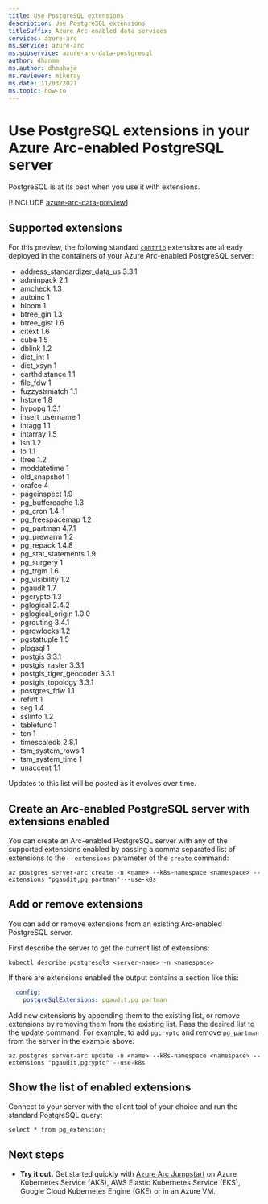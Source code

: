 ```yaml
---
title: Use PostgreSQL extensions
description: Use PostgreSQL extensions
titleSuffix: Azure Arc-enabled data services
services: azure-arc
ms.service: azure-arc
ms.subservice: azure-arc-data-postgresql
author: dhanmm
ms.author: dhmahaja
ms.reviewer: mikeray
ms.date: 11/03/2021
ms.topic: how-to
---
```


# Use PostgreSQL extensions in your Azure Arc-enabled PostgreSQL server

PostgreSQL is at its best when you use it with extensions.

[!INCLUDE [azure-arc-data-preview](../../../includes/azure-arc-data-preview.md)]

## Supported extensions
For this preview, the following standard [`contrib`](https://www.postgresql.org/docs/14/contrib.html) extensions are already deployed in the containers of your Azure Arc-enabled PostgreSQL server:
- address_standardizer_data_us 3.3.1
- adminpack 2.1
- amcheck 1.3
- autoinc 1
- bloom 1
- btree_gin 1.3
- btree_gist 1.6
- citext 1.6
- cube 1.5
- dblink 1.2
- dict_int 1
- dict_xsyn 1
- earthdistance 1.1
- file_fdw 1
- fuzzystrmatch 1.1
- hstore 1.8
- hypopg 1.3.1
- insert_username 1
- intagg 1.1
- intarray 1.5
- isn 1.2
- lo 1.1
- ltree 1.2
- moddatetime 1
- old_snapshot 1
- orafce 4
- pageinspect 1.9
- pg_buffercache 1.3
- pg_cron 1.4-1
- pg_freespacemap 1.2
- pg_partman 4.7.1
- pg_prewarm 1.2
- pg_repack 1.4.8
- pg_stat_statements 1.9
- pg_surgery 1
- pg_trgm 1.6
- pg_visibility 1.2
- pgaudit 1.7
- pgcrypto 1.3
- pglogical 2.4.2
- pglogical_origin 1.0.0
- pgrouting 3.4.1
- pgrowlocks 1.2
- pgstattuple 1.5
- plpgsql 1
- postgis 3.3.1
- postgis_raster 3.3.1
- postgis_tiger_geocoder 3.3.1
- postgis_topology 3.3.1
- postgres_fdw 1.1
- refint 1
- seg 1.4
- sslinfo 1.2
- tablefunc 1
- tcn 1
- timescaledb 2.8.1
- tsm_system_rows 1
- tsm_system_time 1
- unaccent 1.1

Updates to this list will be posted as it evolves over time.

## Create an Arc-enabled PostgreSQL server with extensions enabled
You can create an Arc-enabled PostgreSQL server with any of the supported extensions enabled by passing a comma separated list of extensions to the `--extensions` parameter of the `create` command:
```azurecli
az postgres server-arc create -n <name> --k8s-namespace <namespace> --extensions "pgaudit,pg_partman" --use-k8s
```

## Add or remove extensions
You can add or remove extensions from an existing Arc-enabled PostgreSQL server.

First describe the server to get the current list of extensions:
```console
kubectl describe postgresqls <server-name> -n <namespace>
```
If there are extensions enabled the output contains a section like this:
```yml
  config:
    postgreSqlExtensions: pgaudit,pg_partman
```
Add new extensions by appending them to the existing list, or remove extensions by removing them from the existing list. Pass the desired list to the update command. For example, to add `pgcrypto` and remove `pg_partman` from the server in the example above:
```azurecli
az postgres server-arc update -n <name> --k8s-namespace <namespace> --extensions "pgaudit,pgrypto" --use-k8s
```

## Show the list of enabled extensions
Connect to your server with the client tool of your choice and run the standard PostgreSQL query:
```console
select * from pg_extension;
```

## Next steps
- **Try it out.** Get started quickly with [Azure Arc Jumpstart](https://github.com/microsoft/azure_arc#azure-arc-enabled-data-services) on Azure Kubernetes Service (AKS), AWS Elastic Kubernetes Service (EKS), Google Cloud Kubernetes Engine (GKE) or in an Azure VM. 